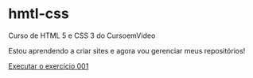 # hmtl-css
 Curso de HTML 5 e CSS 3 do CursoemVideo

Estou aprendendo a criar sites e agora vou gerenciar meus repositórios!

<a href="https://thuanemello.github.io/hmtl-css/exercicios/ex001/index.html"> Executar o exercício 001 </a>